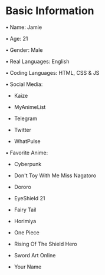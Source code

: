 # Basic Information

• Name: Jamie 

• Age: 21

• Gender: Male


• Real Languages: English

• Coding Languages: HTML, CSS & JS


• Social Media:

 - Kaize

 - MyAnimeList

 - Telegram

 - Twitter

 - WhatPulse


• Favorite Anime:

 - Cyberpunk

 - Don't Toy With Me Miss Nagatoro

 - Dororo

 - EyeShield 21

 - Fairy Tail

 - Horimiya

 - One Piece

 - Rising Of The Shield Hero

 - Sword Art Online
 
 - Your Name 
